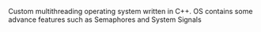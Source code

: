 Custom multithreading operating system written in C++. OS contains some advance features such as Semaphores and System Signals
